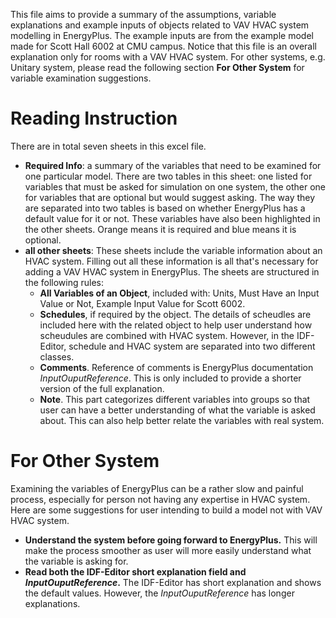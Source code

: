 This file aims to provide a summary of the assumptions, variable explanations and example inputs of objects related to VAV HVAC system modelling in EnergyPlus. The example inputs are from the example model made for Scott Hall 6002 at CMU campus. Notice that this file is an overall explanation only for rooms with a VAV HVAC system. For other systems, e.g. Unitary system, please read the following section **For Other System** for variable examination suggestions. 

# Reading Instruction

There are in total seven sheets in this excel file. 
- **Required Info**: a summary of the variables that need to be examined for one particular model. There are two tables in this sheet: one listed for variables that must be asked for simulation on one system, the other one for variables that are optional but would suggest asking. The way they are separated into two tables is based on whether EnergyPlus has a default value for it or not. These variables have also been highlighted in the other sheets. Orange means it is required and blue means it is optional.
- **all other sheets**: These sheets include the variable information about an HVAC system. Filling out all these information is all that's necessary for adding a VAV HVAC system in EnergyPlus. The sheets are structured in the following rules:
  - **All Variables of an Object**, included with: Units, Must Have an Input Value or Not, Example Input Value for Scott 6002.
  - **Schedules**, if required by the object. The details of scheudles are included here with the related object to help user understand how scheudules are combined with HVAC system. However, in the IDF-Editor, schedule and HVAC system are separated into two different classes. 
  - **Comments**. Reference of comments is EnergyPlus documentation *InputOuputReference*. This is only included to provide a shorter version of the full explanation. 
  - **Note**. This part categorizes different variables into groups so that user can have a better understanding of what the variable is asked about. This can also help better relate the variables with real system.

# For Other System

Examining the variables of EnergyPlus can be a rather slow and painful process, especially for person not having any expertise in HVAC system. Here are some suggestions for user intending to build a model not with VAV HVAC system.
- **Understand the system before going forward to EnergyPlus.** This will make the process smoother as user will more easily understand what the variable is asking for.
- **Read both the IDF-Editor short explanation field and *InputOuputReference*.** The IDF-Editor has short explanation and shows the default values. However, the *InputOuputReference* has longer explanations.
